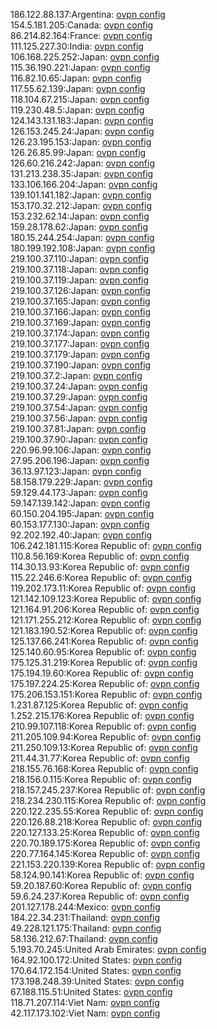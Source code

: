 186.122.88.137:Argentina: [ovpn config](vpn/186_122_88_137.ovpn)  
154.5.181.205:Canada: [ovpn config](vpn/154_5_181_205.ovpn)  
86.214.82.164:France: [ovpn config](vpn/86_214_82_164.ovpn)  
111.125.227.30:India: [ovpn config](vpn/111_125_227_30.ovpn)  
106.168.225.252:Japan: [ovpn config](vpn/106_168_225_252.ovpn)  
115.36.190.221:Japan: [ovpn config](vpn/115_36_190_221.ovpn)  
116.82.10.65:Japan: [ovpn config](vpn/116_82_10_65.ovpn)  
117.55.62.139:Japan: [ovpn config](vpn/117_55_62_139.ovpn)  
118.104.67.215:Japan: [ovpn config](vpn/118_104_67_215.ovpn)  
119.230.48.5:Japan: [ovpn config](vpn/119_230_48_5.ovpn)  
124.143.131.183:Japan: [ovpn config](vpn/124_143_131_183.ovpn)  
126.153.245.24:Japan: [ovpn config](vpn/126_153_245_24.ovpn)  
126.23.195.153:Japan: [ovpn config](vpn/126_23_195_153.ovpn)  
126.26.85.99:Japan: [ovpn config](vpn/126_26_85_99.ovpn)  
126.60.216.242:Japan: [ovpn config](vpn/126_60_216_242.ovpn)  
131.213.238.35:Japan: [ovpn config](vpn/131_213_238_35.ovpn)  
133.106.166.204:Japan: [ovpn config](vpn/133_106_166_204.ovpn)  
139.101.141.182:Japan: [ovpn config](vpn/139_101_141_182.ovpn)  
153.170.32.212:Japan: [ovpn config](vpn/153_170_32_212.ovpn)  
153.232.62.14:Japan: [ovpn config](vpn/153_232_62_14.ovpn)  
159.28.178.62:Japan: [ovpn config](vpn/159_28_178_62.ovpn)  
180.15.244.254:Japan: [ovpn config](vpn/180_15_244_254.ovpn)  
180.199.192.108:Japan: [ovpn config](vpn/180_199_192_108.ovpn)  
219.100.37.110:Japan: [ovpn config](vpn/219_100_37_110.ovpn)  
219.100.37.118:Japan: [ovpn config](vpn/219_100_37_118.ovpn)  
219.100.37.119:Japan: [ovpn config](vpn/219_100_37_119.ovpn)  
219.100.37.126:Japan: [ovpn config](vpn/219_100_37_126.ovpn)  
219.100.37.165:Japan: [ovpn config](vpn/219_100_37_165.ovpn)  
219.100.37.166:Japan: [ovpn config](vpn/219_100_37_166.ovpn)  
219.100.37.169:Japan: [ovpn config](vpn/219_100_37_169.ovpn)  
219.100.37.174:Japan: [ovpn config](vpn/219_100_37_174.ovpn)  
219.100.37.177:Japan: [ovpn config](vpn/219_100_37_177.ovpn)  
219.100.37.179:Japan: [ovpn config](vpn/219_100_37_179.ovpn)  
219.100.37.190:Japan: [ovpn config](vpn/219_100_37_190.ovpn)  
219.100.37.2:Japan: [ovpn config](vpn/219_100_37_2.ovpn)  
219.100.37.24:Japan: [ovpn config](vpn/219_100_37_24.ovpn)  
219.100.37.29:Japan: [ovpn config](vpn/219_100_37_29.ovpn)  
219.100.37.54:Japan: [ovpn config](vpn/219_100_37_54.ovpn)  
219.100.37.56:Japan: [ovpn config](vpn/219_100_37_56.ovpn)  
219.100.37.81:Japan: [ovpn config](vpn/219_100_37_81.ovpn)  
219.100.37.90:Japan: [ovpn config](vpn/219_100_37_90.ovpn)  
220.96.99.106:Japan: [ovpn config](vpn/220_96_99_106.ovpn)  
27.95.206.196:Japan: [ovpn config](vpn/27_95_206_196.ovpn)  
36.13.97.123:Japan: [ovpn config](vpn/36_13_97_123.ovpn)  
58.158.179.229:Japan: [ovpn config](vpn/58_158_179_229.ovpn)  
59.129.44.173:Japan: [ovpn config](vpn/59_129_44_173.ovpn)  
59.147.139.142:Japan: [ovpn config](vpn/59_147_139_142.ovpn)  
60.150.204.195:Japan: [ovpn config](vpn/60_150_204_195.ovpn)  
60.153.177.130:Japan: [ovpn config](vpn/60_153_177_130.ovpn)  
92.202.192.40:Japan: [ovpn config](vpn/92_202_192_40.ovpn)  
106.242.181.115:Korea Republic of: [ovpn config](vpn/106_242_181_115.ovpn)  
110.8.56.169:Korea Republic of: [ovpn config](vpn/110_8_56_169.ovpn)  
114.30.13.93:Korea Republic of: [ovpn config](vpn/114_30_13_93.ovpn)  
115.22.246.6:Korea Republic of: [ovpn config](vpn/115_22_246_6.ovpn)  
119.202.173.11:Korea Republic of: [ovpn config](vpn/119_202_173_11.ovpn)  
121.142.109.123:Korea Republic of: [ovpn config](vpn/121_142_109_123.ovpn)  
121.164.91.206:Korea Republic of: [ovpn config](vpn/121_164_91_206.ovpn)  
121.171.255.212:Korea Republic of: [ovpn config](vpn/121_171_255_212.ovpn)  
121.183.190.52:Korea Republic of: [ovpn config](vpn/121_183_190_52.ovpn)  
125.137.66.241:Korea Republic of: [ovpn config](vpn/125_137_66_241.ovpn)  
125.140.60.95:Korea Republic of: [ovpn config](vpn/125_140_60_95.ovpn)  
175.125.31.219:Korea Republic of: [ovpn config](vpn/175_125_31_219.ovpn)  
175.194.19.60:Korea Republic of: [ovpn config](vpn/175_194_19_60.ovpn)  
175.197.224.25:Korea Republic of: [ovpn config](vpn/175_197_224_25.ovpn)  
175.206.153.151:Korea Republic of: [ovpn config](vpn/175_206_153_151.ovpn)  
1.231.87.125:Korea Republic of: [ovpn config](vpn/1_231_87_125.ovpn)  
1.252.215.176:Korea Republic of: [ovpn config](vpn/1_252_215_176.ovpn)  
210.99.107.118:Korea Republic of: [ovpn config](vpn/210_99_107_118.ovpn)  
211.205.109.94:Korea Republic of: [ovpn config](vpn/211_205_109_94.ovpn)  
211.250.109.13:Korea Republic of: [ovpn config](vpn/211_250_109_13.ovpn)  
211.44.31.77:Korea Republic of: [ovpn config](vpn/211_44_31_77.ovpn)  
218.155.76.168:Korea Republic of: [ovpn config](vpn/218_155_76_168.ovpn)  
218.156.0.115:Korea Republic of: [ovpn config](vpn/218_156_0_115.ovpn)  
218.157.245.237:Korea Republic of: [ovpn config](vpn/218_157_245_237.ovpn)  
218.234.230.115:Korea Republic of: [ovpn config](vpn/218_234_230_115.ovpn)  
220.122.235.55:Korea Republic of: [ovpn config](vpn/220_122_235_55.ovpn)  
220.126.88.218:Korea Republic of: [ovpn config](vpn/220_126_88_218.ovpn)  
220.127.133.25:Korea Republic of: [ovpn config](vpn/220_127_133_25.ovpn)  
220.70.189.175:Korea Republic of: [ovpn config](vpn/220_70_189_175.ovpn)  
220.77.164.145:Korea Republic of: [ovpn config](vpn/220_77_164_145.ovpn)  
221.153.220.139:Korea Republic of: [ovpn config](vpn/221_153_220_139.ovpn)  
58.124.90.141:Korea Republic of: [ovpn config](vpn/58_124_90_141.ovpn)  
59.20.187.60:Korea Republic of: [ovpn config](vpn/59_20_187_60.ovpn)  
59.6.24.237:Korea Republic of: [ovpn config](vpn/59_6_24_237.ovpn)  
201.127.178.244:Mexico: [ovpn config](vpn/201_127_178_244.ovpn)  
184.22.34.231:Thailand: [ovpn config](vpn/184_22_34_231.ovpn)  
49.228.121.175:Thailand: [ovpn config](vpn/49_228_121_175.ovpn)  
58.136.212.67:Thailand: [ovpn config](vpn/58_136_212_67.ovpn)  
5.193.70.245:United Arab Emirates: [ovpn config](vpn/5_193_70_245.ovpn)  
164.92.100.172:United States: [ovpn config](vpn/164_92_100_172.ovpn)  
170.64.172.154:United States: [ovpn config](vpn/170_64_172_154.ovpn)  
173.198.248.39:United States: [ovpn config](vpn/173_198_248_39.ovpn)  
67.188.115.51:United States: [ovpn config](vpn/67_188_115_51.ovpn)  
118.71.207.114:Viet Nam: [ovpn config](vpn/118_71_207_114.ovpn)  
42.117.173.102:Viet Nam: [ovpn config](vpn/42_117_173_102.ovpn)  
